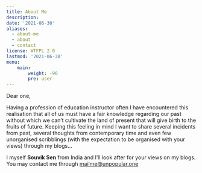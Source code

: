 ```yaml
---
title: About Me
description: 
date: '2021-06-30'
aliases:
  - about-me
  - about
  - contact
license: WTFPL 2.0
lastmod: '2021-06-30'
menu:
    main: 
        weight: -90
        pre: user
---
```

Dear one,

Having a profession of education instructor often I have encountered this realisation that all of us must have a fair knowledge regarding our past without which we can’t cultivate the land of present that will give birth to the fruits of future. Keeping this feeling in mind I want to share several incidents from past, several thoughts from contemporary time and even few unorganised scribblings (with the expectation to be organised with your views) through my blogs…

I myself **Souvik Sen** from India and I’ll look after for your views on my blogs. You may contact me through [mailme@unpopular.one](mailto:mailme@unpopular.one)

